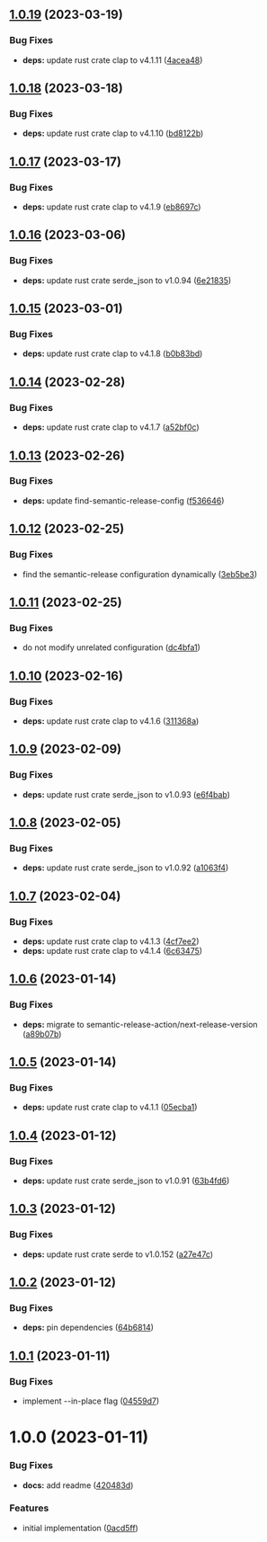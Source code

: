 ## [1.0.19](https://github.com/EricCrosson/configure-semantic-release-manifest/compare/v1.0.18...v1.0.19) (2023-03-19)


### Bug Fixes

* **deps:** update rust crate clap to v4.1.11 ([4acea48](https://github.com/EricCrosson/configure-semantic-release-manifest/commit/4acea48c4906dc835bd56b3f21b374fd68ea6e61))

## [1.0.18](https://github.com/EricCrosson/configure-semantic-release-manifest/compare/v1.0.17...v1.0.18) (2023-03-18)


### Bug Fixes

* **deps:** update rust crate clap to v4.1.10 ([bd8122b](https://github.com/EricCrosson/configure-semantic-release-manifest/commit/bd8122b0fbc4d9868e373112ab13e3ee065c5990))

## [1.0.17](https://github.com/EricCrosson/configure-semantic-release-manifest/compare/v1.0.16...v1.0.17) (2023-03-17)


### Bug Fixes

* **deps:** update rust crate clap to v4.1.9 ([eb8697c](https://github.com/EricCrosson/configure-semantic-release-manifest/commit/eb8697cbc663ce04cd304d874966294e3d0a902b))

## [1.0.16](https://github.com/EricCrosson/configure-semantic-release-manifest/compare/v1.0.15...v1.0.16) (2023-03-06)


### Bug Fixes

* **deps:** update rust crate serde_json to v1.0.94 ([6e21835](https://github.com/EricCrosson/configure-semantic-release-manifest/commit/6e218350a5ed22ef312ed1690f1fb803eed7f480))

## [1.0.15](https://github.com/EricCrosson/configure-semantic-release-manifest/compare/v1.0.14...v1.0.15) (2023-03-01)


### Bug Fixes

* **deps:** update rust crate clap to v4.1.8 ([b0b83bd](https://github.com/EricCrosson/configure-semantic-release-manifest/commit/b0b83bd9e600845550ca76b267082d2770160b92))

## [1.0.14](https://github.com/EricCrosson/configure-semantic-release-manifest/compare/v1.0.13...v1.0.14) (2023-02-28)


### Bug Fixes

* **deps:** update rust crate clap to v4.1.7 ([a52bf0c](https://github.com/EricCrosson/configure-semantic-release-manifest/commit/a52bf0cbb1910b5ad1f05f32f87ec99de2f2ddfc))

## [1.0.13](https://github.com/EricCrosson/configure-semantic-release-manifest/compare/v1.0.12...v1.0.13) (2023-02-26)


### Bug Fixes

* **deps:** update find-semantic-release-config ([f536646](https://github.com/EricCrosson/configure-semantic-release-manifest/commit/f536646e4611c9702488b789c92d9b8564fd1e63))

## [1.0.12](https://github.com/EricCrosson/configure-semantic-release-manifest/compare/v1.0.11...v1.0.12) (2023-02-25)


### Bug Fixes

* find the semantic-release configuration dynamically ([3eb5be3](https://github.com/EricCrosson/configure-semantic-release-manifest/commit/3eb5be37e416d8594d8c7ebddbc6d175858b90ba))

## [1.0.11](https://github.com/EricCrosson/configure-semantic-release-manifest/compare/v1.0.10...v1.0.11) (2023-02-25)


### Bug Fixes

* do not modify unrelated configuration ([dc4bfa1](https://github.com/EricCrosson/configure-semantic-release-manifest/commit/dc4bfa1cfc8e403438e3529819caf2f48d795cfe))

## [1.0.10](https://github.com/EricCrosson/configure-semantic-release-manifest/compare/v1.0.9...v1.0.10) (2023-02-16)


### Bug Fixes

* **deps:** update rust crate clap to v4.1.6 ([311368a](https://github.com/EricCrosson/configure-semantic-release-manifest/commit/311368a96476b8b97bc497ca8db6b50cde6f27d0))

## [1.0.9](https://github.com/EricCrosson/configure-semantic-release-manifest/compare/v1.0.8...v1.0.9) (2023-02-09)


### Bug Fixes

* **deps:** update rust crate serde_json to v1.0.93 ([e6f4bab](https://github.com/EricCrosson/configure-semantic-release-manifest/commit/e6f4bab069af37c885130aef2e0c9079787a8222))

## [1.0.8](https://github.com/EricCrosson/configure-semantic-release-manifest/compare/v1.0.7...v1.0.8) (2023-02-05)


### Bug Fixes

* **deps:** update rust crate serde_json to v1.0.92 ([a1063f4](https://github.com/EricCrosson/configure-semantic-release-manifest/commit/a1063f4f7463d7db832e89a2f55159aa4865f5a1))

## [1.0.7](https://github.com/EricCrosson/configure-semantic-release-manifest/compare/v1.0.6...v1.0.7) (2023-02-04)


### Bug Fixes

* **deps:** update rust crate clap to v4.1.3 ([4cf7ee2](https://github.com/EricCrosson/configure-semantic-release-manifest/commit/4cf7ee2d8984335c1d3e184588bb08cdb986071c))
* **deps:** update rust crate clap to v4.1.4 ([6c63475](https://github.com/EricCrosson/configure-semantic-release-manifest/commit/6c6347523a7ff4dadff4df8cb53ee1093c1622a5))

## [1.0.6](https://github.com/EricCrosson/configure-semantic-release-manifest/compare/v1.0.5...v1.0.6) (2023-01-14)


### Bug Fixes

* **deps:** migrate to semantic-release-action/next-release-version ([a89b07b](https://github.com/EricCrosson/configure-semantic-release-manifest/commit/a89b07b05fd439bbe9f0259ad1e0ba2eaaf35ac4))

## [1.0.5](https://github.com/EricCrosson/configure-semantic-release-manifest/compare/v1.0.4...v1.0.5) (2023-01-14)


### Bug Fixes

* **deps:** update rust crate clap to v4.1.1 ([05ecba1](https://github.com/EricCrosson/configure-semantic-release-manifest/commit/05ecba1b2c59eab6537c6c8227087c646fafc24d))

## [1.0.4](https://github.com/EricCrosson/configure-semantic-release-manifest/compare/v1.0.3...v1.0.4) (2023-01-12)


### Bug Fixes

* **deps:** update rust crate serde_json to v1.0.91 ([63b4fd6](https://github.com/EricCrosson/configure-semantic-release-manifest/commit/63b4fd69c1acd90bcb17968bee96d87fa090a0e0))

## [1.0.3](https://github.com/EricCrosson/configure-semantic-release-manifest/compare/v1.0.2...v1.0.3) (2023-01-12)


### Bug Fixes

* **deps:** update rust crate serde to v1.0.152 ([a27e47c](https://github.com/EricCrosson/configure-semantic-release-manifest/commit/a27e47c7bdb9119b005e960da5d967db9aa5e16c))

## [1.0.2](https://github.com/EricCrosson/configure-semantic-release-manifest/compare/v1.0.1...v1.0.2) (2023-01-12)


### Bug Fixes

* **deps:** pin dependencies ([64b6814](https://github.com/EricCrosson/configure-semantic-release-manifest/commit/64b6814ee5c421bd934fd07f54d2d975fe8df0a8))

## [1.0.1](https://github.com/EricCrosson/configure-semantic-release-manifest/compare/v1.0.0...v1.0.1) (2023-01-11)


### Bug Fixes

* implement --in-place flag ([04559d7](https://github.com/EricCrosson/configure-semantic-release-manifest/commit/04559d777b398354231e7d3fdd9efebeb1c36a2c))

# 1.0.0 (2023-01-11)


### Bug Fixes

* **docs:** add readme ([420483d](https://github.com/EricCrosson/configure-semantic-release-manifest/commit/420483d9dccf204e65aefa933b29f1fdf8213a18))


### Features

* initial implementation ([0acd5ff](https://github.com/EricCrosson/configure-semantic-release-manifest/commit/0acd5ff55ad89bc69e2a9fc4c1838fec310cb3f6))
